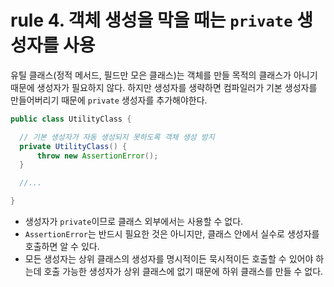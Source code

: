 # rule 4. 객체 생성을 막을 때는 `private` 생성자를 사용

유틸 클래스(정적 메서드, 필드만 모은 클래스)는 객체를 만들 목적의 클래스가 아니기 때문에
생성자가 필요하지 않다. 하지만 생성자를 생략하면 컴파일러가 기본 생성자를 만들어버리기
때문에 `private` 생성자를 추가해야한다.

```java
public class UtilityClass {

  // 기본 생성자가 자동 생성되지 못하도록 객체 생성 방지
  private UtilityClass() {
      throw new AssertionError();
  }

  //...

}
```

- 생성자가 `private`이므로 클래스 외부에서는 사용할 수 없다.
- `AssertionError`는 반드시 필요한 것은 아니지만, 클래스 안에서 실수로 생성자를 호출하면
알 수 있다.
- 모든 생성자는 상위 클래스의 생성자를 명시적이든 묵시적이든 호출할 수 있어야 하는데 호출
가능한 생성자가 상위 클래스에 없기 때문에 하위 클래스를 만들 수 없다.
